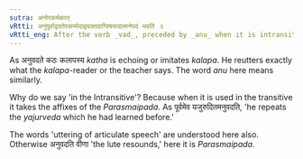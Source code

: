 ```yaml
---
sutra: अनोरकर्मकात्
vRtti: अनुपूर्वाद्वदतेरकर्म्मदाद्व्यक्तवाग्विषयादात्मनेपदं भवति ॥
vRtti_eng: After the verb _vad_, preceded by _anu_ when it is intransitively used, the _Atmanepada_ is employed, when the sense is that of 'speaking articulately in a similar manner.'
---
```

As अनुवदते कठः कलापस्य _katha_ is echoing or imitates _kalapa_. He reutters exactly what the _kalapa_-reader or the teacher says. The word _anu_ here means similarly.

Why do we say 'in the Intransitive'? Because when it is used in the transitive it takes the affixes of the _Parasmaipada_. As पूर्वमेव यजुरुदितमनुवदति, 'he repeats the _yajurveda_ which he had learned before.'

The words 'uttering of articulate speech' are understood here also. Otherwise अनुवदति वीणा 'the lute resounds,' here it is _Parasmaipada_.
